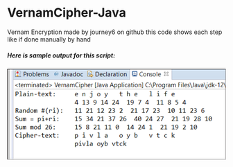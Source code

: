 # VernamCipher-Java
Vernam Encryption made by journey6 on github
this code shows each step like if done manually by hand

##### Here is sample output for this script:
![output](vernam_Cipher.png)
